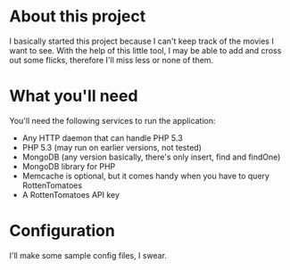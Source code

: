 About this project
==

I basically started this project because I can't keep track of the movies I want to see. With the help of this little tool, I may be able to add and cross out some flicks, therefore I'll miss less or none of them.

What you'll need
==

You'll need the following services to run the application:
* Any HTTP daemon that can handle PHP 5.3
* PHP 5.3 (may run on earlier versions, not tested)
* MongoDB (any version basically, there's only insert, find and findOne)
* MongoDB library for PHP
* Memcache is optional, but it comes handy when you have to query RottenTomatoes
* A RottenTomatoes API key

Configuration
==

I'll make some sample config files, I swear.